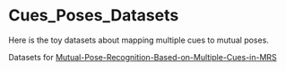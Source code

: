 # Cues_Poses_Datasets
Here is the toy datasets about mapping multiple cues to mutual poses.

Datasets for [Mutual-Pose-Recognition-Based-on-Multiple-Cues-in-MRS](https://github.com/BIT-MJY/Mutual-Pose-Recognition-Based-on-Multiple-Cues-in-MRS)
